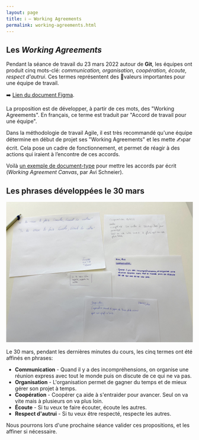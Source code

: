 ```yaml
---
layout: page
title: ℹ️ – Working Agreements
permalink: working-agreements.html
---
```


## Les *Working Agreements*

Pendant la séance de travail du 23 mars 2022 autour de **Git**, les équipes ont produit cinq mots-clé: *communication, organisation, coopération, écoute, respect d'autrui*. Ces termes représentent des 🥇valeurs importantes pour une équipe de travail. 

➡️ [Lien du document Figma](https://www.figma.com/file/6iSSAiJJSwauTaTbihqDJx/Git-%E2%80%93-Analyse-Vid%C3%A9o-%5BID401%5D?node-id=154%3A252).

La proposition est de développer, à partir de ces mots, des "Working Agreements". En français, ce terme est traduit par "Accord de travail pour une équipe". 

Dans la méthodologie de travail Agile, il est très recommandé qu'une équipe détermine en début de projet ses "Working Agreements" et les mette ✍️par écrit. Cela pose un cadre de fonctionnement, et permet de réagir à des actions qui iraient à l’encontre de ces accords.

Voilà [un exemple de document-type](https://wikiagile.cesi.fr/index.php?title=Canevas_d%27Accord_de_Travail_pour_une_%C3%89quipe) pour mettre les accords par écrit (*Working Agreement Canvas*, par Avi Schneier). 

## Les phrases développées le 30 mars

![](img/working-agreements.jpg)

Le 30 mars, pendant les dernières minutes du cours, les cinq termes ont été affinés en phrases:

- **Communication** - Quand il y a des incompréhensions, on organise une réunion express avec tout le monde puis on discute de ce qui ne va pas.
- **Organisation** - L'organisation permet de gagner du temps et de mieux gérer son projet à temps.
- **Coopération** - Coopérer ça aide à s'entraider pour avancer. Seul on va vite mais à plusieurs on va plus loin.
- **Écoute** - Si tu veux te faire écouter, écoute les autres.
- **Respect d'autrui** - Si tu veux être respecté, respecte les autres.

Nous pourrons lors d'une prochaine séance valider ces propositions, et les affiner si nécessaire.

